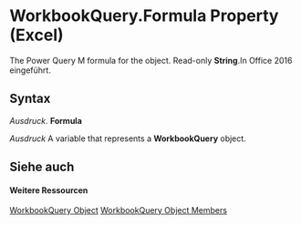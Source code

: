 
# WorkbookQuery.Formula Property (Excel)

The Power Query M formula for the object. Read-only  **String**.In Office 2016 eingeführt.


## Syntax

 _Ausdruck_. **Formula**

 _Ausdruck_ A variable that represents a **WorkbookQuery** object.


## Siehe auch


#### Weitere Ressourcen


[WorkbookQuery Object](2a27186f-5e02-f026-bee2-b4c7aa852711.md)
[WorkbookQuery Object Members](http://msdn.microsoft.com/library/3c698446-813c-edc2-f8c9-66f5dfc2d1c3%28Office.15%29.aspx)